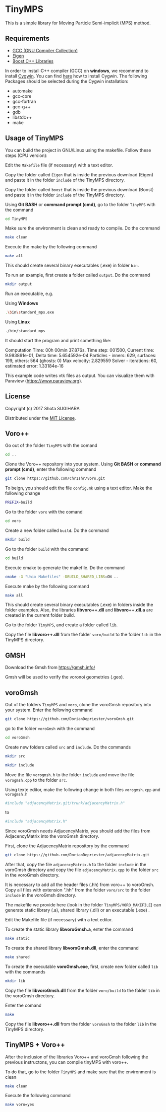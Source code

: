 # TinyMPS
This is a simple library for Moving Particle Semi-implicit (MPS) method.

## Requirements

- [GCC (GNU Compiler Collection)](https://gcc.gnu.org)
- [Eigen](http://eigen.tuxfamily.org)
- [Boost C++ Libraries](http://www.boost.org)

In order to install C++ compiler (GCC) on **windows**, we recommend to install [Cygwin](https://cygwin.com). You can find [here](https://www3.ntu.edu.sg/home/ehchua/programming/howto/Cygwin_HowTo.html) how to install Cygwin. 
The following Packages should be selected during the Cygwin installation:
- automake
- gcc-core
- gcc-fortran
- gcc-g++
- gdb
- libstdc++
- make

## Usage of TinyMPS

You can build the project in GNU/Linux using the makefile. Follow these steps (CPU version):

Edit the `Makefile` file (if necessary) with a text editor.

Copy the folder called `Eigen` that is inside the previous download (Eigen) and paste it in the folder `include` of the TinyMPS directory. 

Copy the folder called `boost` that is inside the previous download (Boost) and paste it in the folder `include` of the TinyMPS directory.

Using **Git BASH** or **command prompt (cmd)**, go to the folder `TinyMPS` with the command

```bash
cd TinyMPS
```

Make sure the environment is clean and ready to compile. Do the command

```bash
make clean
```

Execute the make by the following command

```bash
make all
```

This should create several binary executables (.exe) in folder `bin`.

To run an example, first create a folder called `output`. Do the command

```bash
mkdir output
```

Run an executable, e.g. 

Using **Windows**

```bash
.\bin\standard_mps.exe
```

Using **Linux**

```bash
./bin/standard_mps
```

It should start the program and print something like:

Computation Time: 00h 00min 37.876s.
Time step: 001500, Current time: 9.983891e-01, Delta time: 5.654592e-04
Particles - inners: 629, surfaces: 199, others: 564 (ghosts: 0)
Max velocity: 2.829559
Solver - iterations: 60, estimated error: 1.33184e-16

This example code writes vtk files as output. You can visualize them with Paraview (https://www.paraview.org).

## License
Copyright (c) 2017 Shota SUGIHARA

Distributed under the [MIT License](LICENSE).


## Voro++
Go out of the folder `TinyMPS` with the comand

```bash
cd ..
```

Clone the Voro++ repository into your system. Using **Git BASH** or **command prompt (cmd)**, enter the following command

```bash
git clone https://github.com/chr1shr/voro.git
```

To beign, you should edit the file `config.mk` using a text editor. Make the following change

```bash
PREFIX=build
```

Go to the folder `voro` with the comand

```bash
cd voro
```

Create a new folder called `build`. Do the command

```bash
mkdir build
```

Go to the folder `build` with the command

```bash
cd build
```

Execute cmake to generate the makefile. Do the command

```bash
cmake -G "Unix Makefiles" -DBUILD_SHARED_LIBS=ON ..
```

Execute make by the following command

```bash
make all
```

This should create several binary executables (.exe) in folders inside the folder examples. Also, the libraries **libvoro++.dll** and **libvoro++.dll.a** are created in the current folder build.

Go to the folder `TinyMPS`, and create a folder called `lib`.

Copy the file **libvoro++.dll** from the folder `voro/build` to the folder `lib` in the TinyMPS directory.

## GMSH

Download the Gmsh from
https://gmsh.info/

Gmsh will be used to verify the voronoi geometries (.geo).

## voroGmsh
Out of the folders `TinyMPS` and `voro`, clone the voroGmsh repository into your system. Enter the following command

```bash
git clone https://github.com/DorianDepriester/voroGmsh.git
```

go to the folder `voroGmsh` with the command

```bash
cd voroGmsh
```

Create new folders called `src` and `include`. Do the commands

```bash
mkdir src
```

```bash
mkdir include
```

Move the file `vorogmsh.h` to the folder `include` and move the file `vorogmsh.cpp` to the folder `src`.

Using texte editor, make the following change in both files `vorogmsh.cpp` and `vorogmsh.h`

```bash
#include "adjacencyMatrix.git/trunk/adjacencyMatrix.h"
```

to

```bash
#include "adjacencyMatrix.h"
```

Since voroGmsh needs AdjacencyMatrix, you should add the files from AdjacencyMatrix into the voroGmsh directory.

First, clone the AdjacencyMatrix repository by the command

```bash
git clone https://github.com/DorianDepriester/adjacencyMatrix.git
```

After that, copy the file `adjacencyMatrix.h` to the folder `include` in the voroGmsh directory and copy the file `adjacencyMatrix.cpp` to the folder `src` in the voroGmsh directory.

It is necessary to add all the header files (.hh) from voro++ to voroGmsh.
Copy all files with extension ".hh" from the folder `voro/src` to the folder `include` in the voroGmsh directory.

The makefile we provide here (look in the folder `TinyMPS/VORO_MAKEFILE`) can generate static library (.a), shared library (.dll) or an executable (.exe) .

Edit the Makefile file (if necessary) with a text editor.

To create the static library **libvoroGmsh.a**, enter the command

```bash
make static
```

To create the shared library **libvoroGmsh.dll**, enter the command

```bash
make shared
```

To create the executable **voroGmsh.exe**, first, create new folder called `lib` with the commands

```bash
mkdir lib
```

Copy the file **libvoroGmsh.dll** from the folder `voro/build` to the folder `lib` in the voroGmsh directory.

Enter the comand

```bash
make
```

Copy the file **libvoro++.dll** from the folder `voroGmsh` to the folder `lib` in the TinyMPS directory.

## TinyMPS + Voro++

After the inclusion of the libraries Voro++ and voroGmsh following the previous instructons, you can compile tinyMPS with voro++. 

To do that, go to the folder `TinyMPS` and make sure that the environment is clean

```bash
make clean
```

Execute the following command

```bash
make voro=yes
```
